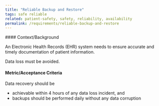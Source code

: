 ```yaml
---
title: "Reliable Backup and Restore"
tags: safe reliable
related: patient-safety, safety, reliability, availability
permalink: /requirements/reliable-backup-and-restore
---
```


<div class="quality-requirement" markdown="1">
#### Context/Background

An Electronic Health Records (EHR) system needs to ensure accurate and timely documentation of patient information.

Data loss must be avoided.

#### Metric/Acceptance Criteria

Data recovery should be 

* achievable within 4 hours of any data loss incident, and 
* backups should be performed daily without any data corruption

</div><br>




